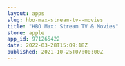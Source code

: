 ```yaml
---
layout: apps
slug: hbo-max-stream-tv--movies
title: "HBO Max: Stream TV & Movies"
store: apple
app_id: 971265422
date: 2022-03-28T15:09:18Z
published: 2021-10-25T07:00:00Z
---
```

